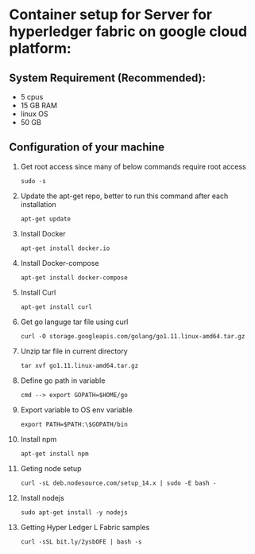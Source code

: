 # Container setup for Server for hyperledger fabric on google cloud platform:

## System Requirement (Recommended):

- 5 cpus
- 15 GB RAM
- linux OS
- 50 GB

## Configuration of your machine

1. Get root access since many of below commands require root access

   ```
   sudo -s
   ```

1. Update the apt-get repo, better to run this command after each installation
   ```
   apt-get update
   ```
1. Install Docker
   ```
   apt-get install docker.io
   ```
1. Install Docker-compose
   ```
   apt-get install docker-compose
   ```
1. Install Curl
   ```
   apt-get install curl
   ```
1. Get go languge tar file using curl
   ```
   curl -O storage.googleapis.com/golang/go1.11.linux-amd64.tar.gz
   ```
1. Unzip tar file in current directory
   ```
   tar xvf go1.11.linux-amd64.tar.gz
   ```
1. Define go path in variable
   ```
   cmd --> export GOPATH=$HOME/go
   ```
1. Export variable to OS env variable
   ```
   export PATH=$PATH:\$GOPATH/bin
   ```
1. Install npm

   ```
   apt-get install npm
   ```

1. Geting node setup
   ```
   curl -sL deb.nodesource.com/setup_14.x | sudo -E bash -
   ```
1. Install nodejs
   ```
   sudo apt-get install -y nodejs
   ```
1. Getting Hyper Ledger L Fabric samples
   ```
   curl -sSL bit.ly/2ysbOFE | bash -s
   ```
